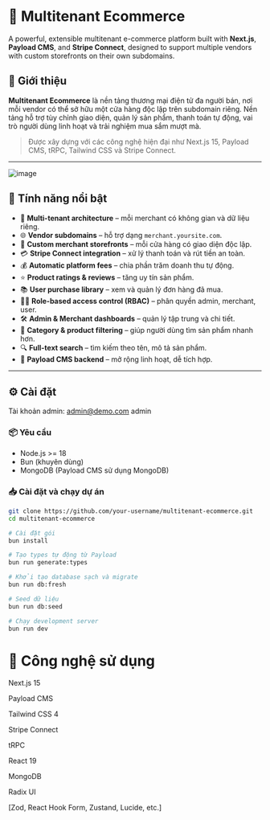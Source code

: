 # 🏬 Multitenant Ecommerce

A powerful, extensible multitenant e-commerce platform built with **Next.js**, **Payload CMS**, and **Stripe Connect**, designed to support multiple vendors with custom storefronts on their own subdomains.

## 📖 Giới thiệu

**Multitenant Ecommerce** là nền tảng thương mại điện tử đa người bán, nơi mỗi vendor có thể sở hữu một cửa hàng độc lập trên subdomain riêng. Nền tảng hỗ trợ tùy chỉnh giao diện, quản lý sản phẩm, thanh toán tự động, vai trò người dùng linh hoạt và trải nghiệm mua sắm mượt mà.

> Được xây dựng với các công nghệ hiện đại như Next.js 15, Payload CMS, tRPC, Tailwind CSS và Stripe Connect.

---
![image](https://github.com/user-attachments/assets/efbe9399-be5b-4591-bdb1-bcc7ccbde9df)


## 🚀 Tính năng nổi bật

- 🏬 **Multi-tenant architecture** – mỗi merchant có không gian và dữ liệu riêng.
- 🌐 **Vendor subdomains** – hỗ trợ dạng `merchant.yoursite.com`.
- 🎨 **Custom merchant storefronts** – mỗi cửa hàng có giao diện độc lập.
- 💳 **Stripe Connect integration** – xử lý thanh toán và rút tiền an toàn.
- 💰 **Automatic platform fees** – chia phần trăm doanh thu tự động.
- ⭐ **Product ratings & reviews** – tăng uy tín sản phẩm.
- 📚 **User purchase library** – xem và quản lý đơn hàng đã mua.
- 🧑‍💼 **Role-based access control (RBAC)** – phân quyền admin, merchant, user.
- 🛠 **Admin & Merchant dashboards** – quản lý tập trung và chi tiết.
- 🧾 **Category & product filtering** – giúp người dùng tìm sản phẩm nhanh hơn.
- 🔍 **Full-text search** – tìm kiếm theo tên, mô tả sản phẩm.
- 🧱 **Payload CMS backend** – mở rộng linh hoạt, dễ tích hợp.

---

## ⚙️ Cài đặt

Tài khoản admin: admin@demo.com
                 admin

### 📦 Yêu cầu

- Node.js >= 18
- Bun (khuyên dùng)
- MongoDB (Payload CMS sử dụng MongoDB)

### 📥 Cài đặt và chạy dự án

```bash
git clone https://github.com/your-username/multitenant-ecommerce.git
cd multitenant-ecommerce

# Cài đặt gói
bun install

# Tạo types tự động từ Payload
bun run generate:types

# Khởi tạo database sạch và migrate
bun run db:fresh

# Seed dữ liệu
bun run db:seed

# Chạy development server
bun run dev
```
# 🧠 Công nghệ sử dụng
Next.js 15

Payload CMS

Tailwind CSS 4

Stripe Connect

tRPC

React 19

MongoDB

Radix UI

[Zod, React Hook Form, Zustand, Lucide, etc.]

